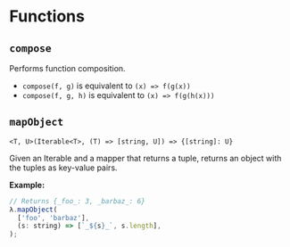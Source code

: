 # Functions

## `compose`

Performs function composition.
- `compose(f, g)` is equivalent to `(x) => f(g(x))`
- `compose(f, g, h)` is equivalent to `(x) => f(g(h(x)))`

## `mapObject`
`<T, U>(Iterable<T>, (T) => [string, U]) => {[string]: U}`

Given an Iterable and a mapper that returns a tuple, returns an object with the
tuples as key-value pairs.

**Example:**
```jsx
// Returns {_foo_: 3, _barbaz_: 6}
λ.mapObject(
  ['foo', 'barbaz'],
  (s: string) => [`_${s}_`, s.length],
);
```
